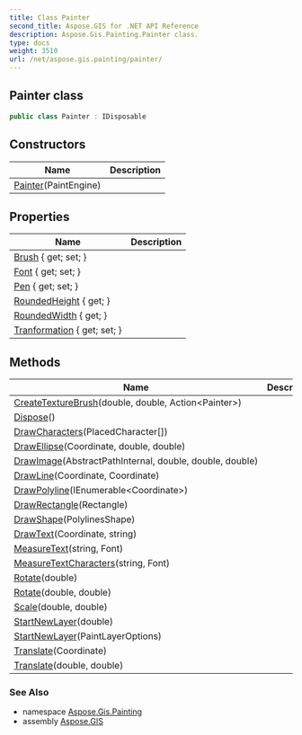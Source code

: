 ```yaml
---
title: Class Painter
second_title: Aspose.GIS for .NET API Reference
description: Aspose.Gis.Painting.Painter class. 
type: docs
weight: 3510
url: /net/aspose.gis.painting/painter/
---
```

## Painter class

```csharp
public class Painter : IDisposable
```

## Constructors

| Name | Description |
| --- | --- |
| [Painter](painter/)(PaintEngine) |  |

## Properties

| Name | Description |
| --- | --- |
| [Brush](../../aspose.gis.painting/painter/brush/) { get; set; } |  |
| [Font](../../aspose.gis.painting/painter/font/) { get; set; } |  |
| [Pen](../../aspose.gis.painting/painter/pen/) { get; set; } |  |
| [RoundedHeight](../../aspose.gis.painting/painter/roundedheight/) { get; } |  |
| [RoundedWidth](../../aspose.gis.painting/painter/roundedwidth/) { get; } |  |
| [Tranformation](../../aspose.gis.painting/painter/tranformation/) { get; set; } |  |

## Methods

| Name | Description |
| --- | --- |
| [CreateTextureBrush](../../aspose.gis.painting/painter/createtexturebrush/)(double, double, Action&lt;Painter&gt;) |  |
| [Dispose](../../aspose.gis.painting/painter/dispose/)() |  |
| [DrawCharacters](../../aspose.gis.painting/painter/drawcharacters/)(PlacedCharacter[]) |  |
| [DrawEllipse](../../aspose.gis.painting/painter/drawellipse/)(Coordinate, double, double) |  |
| [DrawImage](../../aspose.gis.painting/painter/drawimage/)(AbstractPathInternal, double, double, double) |  |
| [DrawLine](../../aspose.gis.painting/painter/drawline/)(Coordinate, Coordinate) |  |
| [DrawPolyline](../../aspose.gis.painting/painter/drawpolyline/)(IEnumerable&lt;Coordinate&gt;) |  |
| [DrawRectangle](../../aspose.gis.painting/painter/drawrectangle/)(Rectangle) |  |
| [DrawShape](../../aspose.gis.painting/painter/drawshape/)(PolylinesShape) |  |
| [DrawText](../../aspose.gis.painting/painter/drawtext/)(Coordinate, string) |  |
| [MeasureText](../../aspose.gis.painting/painter/measuretext/)(string, Font) |  |
| [MeasureTextCharacters](../../aspose.gis.painting/painter/measuretextcharacters/)(string, Font) |  |
| [Rotate](../../aspose.gis.painting/painter/rotate/#rotate)(double) |  |
| [Rotate](../../aspose.gis.painting/painter/rotate/#rotate_1)(double, double) |  |
| [Scale](../../aspose.gis.painting/painter/scale/)(double, double) |  |
| [StartNewLayer](../../aspose.gis.painting/painter/startnewlayer/#startnewlayer_1)(double) |  |
| [StartNewLayer](../../aspose.gis.painting/painter/startnewlayer/#startnewlayer)(PaintLayerOptions) |  |
| [Translate](../../aspose.gis.painting/painter/translate/#translate)(Coordinate) |  |
| [Translate](../../aspose.gis.painting/painter/translate/#translate_1)(double, double) |  |

### See Also

* namespace [Aspose.Gis.Painting](../../aspose.gis.painting/)
* assembly [Aspose.GIS](../../)


